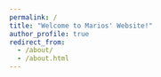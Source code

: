 ```yaml
---
permalink: /
title: "Welcome to Marios' Website!"
author_profile: true
redirect_from: 
  - /about/
  - /about.html
---
```


